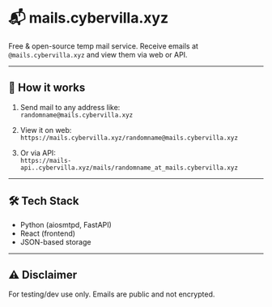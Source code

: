 # 📬 mails.cybervilla.xyz

Free & open-source temp mail service. Receive emails at `@mails.cybervilla.xyz` and view them via web or API.

---

## 🔧 How it works

1. Send mail to any address like:  
   `randomname@mails.cybervilla.xyz`

2. View it on web:  
   `https://mails.cybervilla.xyz/randomname@mails.cybervilla.xyz`

3. Or via API:  
   `https://mails-api..cybervilla.xyz/mails/randomname_at_mails.cybervilla.xyz`

---

## 🛠 Tech Stack

- Python (aiosmtpd, FastAPI)  
- React (frontend)  
- JSON-based storage  

---

## ⚠️ Disclaimer

For testing/dev use only. Emails are public and not encrypted.
